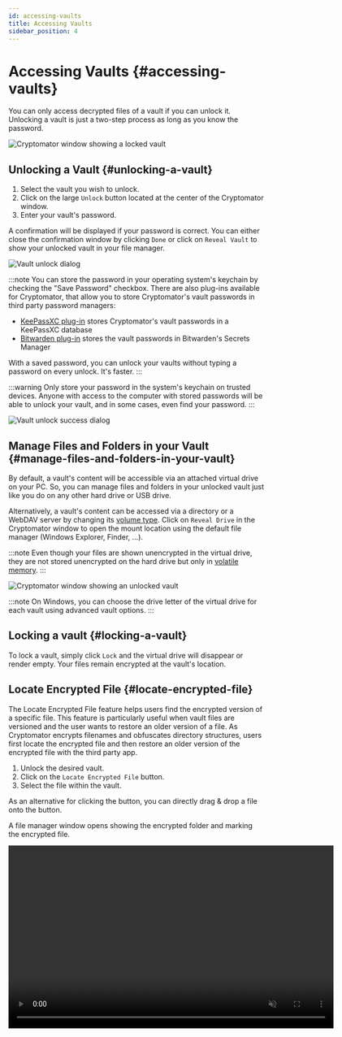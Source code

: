 ```yaml
---
id: accessing-vaults
title: Accessing Vaults
sidebar_position: 4
---
```


# Accessing Vaults {#accessing-vaults}

You can only access decrypted files of a vault if you can unlock it. Unlocking a vault is just a two-step process as long as you know the password.

![Cryptomator window showing a locked vault](/img/desktop/vault-detail-locked.png)

## Unlocking a Vault {#unlocking-a-vault}

1. Select the vault you wish to unlock.
2. Click on the large `Unlock` button located at the center of the Cryptomator window.
3. Enter your vault's password.

A confirmation will be displayed if your password is correct.
You can either close the confirmation window by clicking `Done` or click on `Reveal Vault` to show your unlocked vault in your file manager.

![Vault unlock dialog](/img/desktop/unlock-prompt.png)

:::note
You can store the password in your operating system's keychain by checking the "Save Password" checkbox. There are also plug-ins available for Cryptomator, that allow you to store Cryptomator's vault passwords in third party password managers:

- [KeePassXC plug-in](https://plugin.purejava.org) stores Cryptomator's vault passwords in a KeePassXC database
- [Bitwarden plug-in](https://github.com/purejava/cryptomator-bitwarden/wiki) stores the vault passwords in Bitwarden's Secrets Manager

With a saved password, you can unlock your vaults without typing a password on every unlock. It's faster.
:::

:::warning
Only store your password in the system's keychain on trusted devices. 
Anyone with access to the computer with stored passwords will be able to unlock your vault, and in some cases, even find your password.
:::

![Vault unlock success dialog](/img/desktop/unlock-success.png)

## Manage Files and Folders in your Vault {#manage-files-and-folders-in-your-vault}

By default, a vault's content will be accessible via an attached virtual drive on your PC.
So, you can manage files and folders in your unlocked vault just like you do on any other hard drive or USB drive.

Alternatively, a vault's content can be accessed via a directory or a WebDAV server by changing its [volume type](volume-type.md).
Click on `Reveal Drive` in the Cryptomator window to open the mount location using the default file manager (Windows Explorer, Finder, …).

:::note
Even though your files are shown unencrypted in the virtual drive, they are not stored unencrypted on the hard drive but only in [volatile memory](https://en.wikipedia.org/wiki/Volatile_memory).
:::

![Cryptomator window showing an unlocked vault](/img/desktop/vault-detail-unlocked.png)

:::note
On Windows, you can choose the drive letter of the virtual drive for each vault using advanced vault options.
:::

## Locking a vault {#locking-a-vault}

To lock a vault, simply click `Lock` and the virtual drive will disappear or render empty. Your files remain encrypted at the vault's location.

## Locate Encrypted File {#locate-encrypted-file}

The Locate Encrypted File feature helps users find the encrypted version of a specific file. This feature is particularly useful when vault files are versioned and the user wants to restore an older version of a file. As Cryptomator encrypts filenames and obfuscates directory structures, users first locate the encrypted file and then restore an older version of the encrypted file with the third party app.

1. Unlock the desired vault.
2. Click on the `Locate Encrypted File` button.
3. Select the file within the vault.

As an alternative for clicking the button, you can directly drag & drop a file onto the button.

A file manager window opens showing the encrypted folder and marking the encrypted file.

<video width="640" height="360" controls autoPlay loop muted>
  <source src="/img/desktop/locate-encrypted-file.mov" type="video/mp4" />
  Your browser does not support the video tag.
</video>
